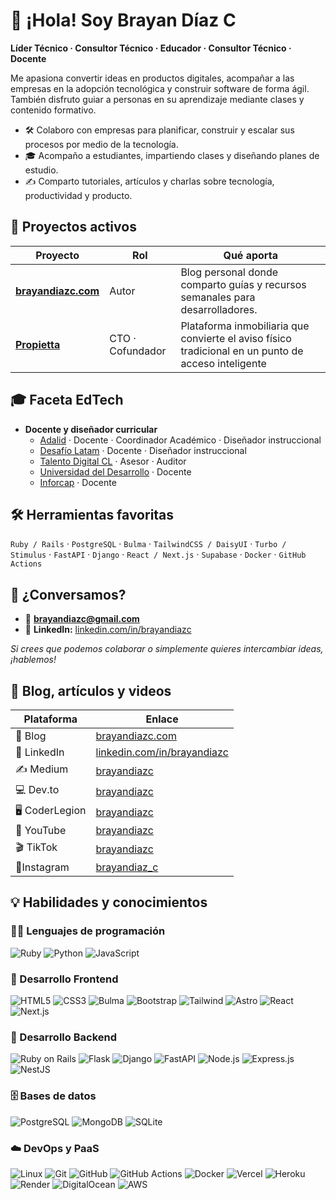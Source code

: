 # 👋 ¡Hola! Soy Brayan Díaz C

**Líder Técnico · Consultor Técnico · Educador · Consultor Técnico · Docente**

Me apasiona convertir ideas en productos digitales, acompañar a las empresas en la adopción tecnológica y construir software de forma ágil. También disfruto guiar a personas en su aprendizaje mediante clases y contenido formativo.

- 🛠️ Colaboro con empresas para planificar, construir y escalar sus procesos por medio de la tecnología.
- 🎓 Acompaño a estudiantes, impartiendo clases y diseñando planes de estudio.
- ✍️ Comparto tutoriales, artículos y charlas sobre tecnología, productividad y producto.

## 💼 Proyectos activos

| Proyecto                                            | Rol              | Qué aporta                                                                                          |
| --------------------------------------------------- | ---------------- | --------------------------------------------------------------------------------------------------- |
| **[brayandiazc.com](https://www.brayandiazc.com/)** | Autor            | Blog personal donde comparto guías y recursos semanales para desarrolladores.                       |
| **[Propietta](https://www.propietta.com/)**         | CTO · Cofundador | Plataforma inmobiliaria que convierte el aviso físico tradicional en un punto de acceso inteligente |

## 🎓 Faceta EdTech

- **Docente y diseñador curricular**
  - [Adalid](https://www.adalid.cl/) · Docente · Coordinador Académico · Diseñador instruccional
  - [Desafío Latam](https://desafiolatam.com/) · Docente · Diseñador instruccional
  - [Talento Digital CL](https://talentodigitalparachile.cl/) · Asesor · Auditor
  - [Universidad del Desarrollo](https://udd.cl/) · Docente
  - [Inforcap](https://inforcap.cl/) · Docente

## 🛠️ Herramientas favoritas

`Ruby / Rails` · `PostgreSQL` · `Bulma` · `TailwindCSS / DaisyUI` · `Turbo / Stimulus` ·
`FastAPI` · `Django` · `React / Next.js` · `Supabase` · `Docker` · `GitHub Actions`

## 🤝 ¿Conversamos?

- 📧 **brayandiazc@gmail.com**
- 💼 **LinkedIn:** [linkedin.com/in/brayandiazc](https://linkedin.com/in/brayandiazc)

_Si crees que podemos colaborar o simplemente quieres intercambiar ideas, ¡hablemos!_

## 🧠 Blog, artículos y videos

| Plataforma     | Enlace                                                             |
| -------------- | ------------------------------------------------------------------ |
| 📝 Blog        | [brayandiazc.com](https://brayandiazc.com)                         |
| 🔗 LinkedIn    | [linkedin.com/in/brayandiazc](https://linkedin.com/in/brayandiazc) |
| ✍️ Medium      | [brayandiazc](https://medium.com/@brayandiazc)                     |
| 💻 Dev.to      | [brayandiazc](https://dev.to/brayandiazc)                          |
| 🖥️ CoderLegion | [brayandiazc](https://coderlegion.com/user/brayandiazc)            |
| 🎥 YouTube     | [brayandiazc](https://www.youtube.com/@brayandiazc)                |
| 🎬 TikTok      | [brayandiazc](https://tiktok.com/@brayandiazc)                     |
| 📸Instagram    | [brayandiaz_c](https://www.instagram.com/brayandiaz_c/)            |

## 💡 Habilidades y conocimientos

### 🧑‍💻 Lenguajes de programación

![Ruby](https://img.shields.io/badge/Ruby-CC342D?style=for-the-badge&logo=ruby&logoColor=white)
![Python](https://img.shields.io/badge/Python-3776AB?style=for-the-badge&logo=python&logoColor=white)
![JavaScript](https://img.shields.io/badge/JavaScript-323330?style=for-the-badge&logo=javascript&logoColor=F7DF1E)

### 🎨 Desarrollo Frontend

![HTML5](https://img.shields.io/badge/HTML5-E34F26?style=for-the-badge&logo=html5&logoColor=white)
![CSS3](https://img.shields.io/badge/CSS3-1572B6?style=for-the-badge&logo=css3&logoColor=white)
![Bulma](https://img.shields.io/badge/Bulma-00D1B2?style=for-the-badge&logo=bulma&logoColor=white)
![Bootstrap](https://img.shields.io/badge/Bootstrap-563D7C?style=for-the-badge&logo=bootstrap&logoColor=white)
![Tailwind](https://img.shields.io/badge/Tailwind%20CSS-38B2AC?style=for-the-badge&logo=tailwind-css&logoColor=white)
![Astro](https://img.shields.io/badge/Astro-000000?style=for-the-badge&logo=astro&logoColor=white)
![React](https://img.shields.io/badge/React-20232A?style=for-the-badge&logo=react&logoColor=61DAFB)
![Next.js](https://img.shields.io/badge/Next.js-000000?style=for-the-badge&logo=next.js&logoColor=white)

### 🔨 Desarrollo Backend

![Ruby on Rails](https://img.shields.io/badge/Ruby%20on%20Rails-CC0000?style=for-the-badge&logo=ruby-on-rails&logoColor=white)
![Flask](https://img.shields.io/badge/Flask-000000?style=for-the-badge&logo=flask&logoColor=white)
![Django](https://img.shields.io/badge/Django-092E20?style=for-the-badge&logo=django&logoColor=white)
![FastAPI](https://img.shields.io/badge/FastAPI-009688?style=for-the-badge&logo=fastapi&logoColor=white)
![Node.js](https://img.shields.io/badge/Node.js-43853D?style=for-the-badge&logo=node.js&logoColor=white)
![Express.js](https://img.shields.io/badge/Express.js-404D59?style=for-the-badge)
![NestJS](https://img.shields.io/badge/NestJS-E0234E?style=for-the-badge&logo=nestjs&logoColor=white)

### 🗄️ Bases de datos

![PostgreSQL](https://img.shields.io/badge/PostgreSQL-316192?style=for-the-badge&logo=postgresql&logoColor=white)
![MongoDB](https://img.shields.io/badge/MongoDB-4EA94B?style=for-the-badge&logo=mongodb&logoColor=white)
![SQLite](https://img.shields.io/badge/SQLite-07405E?style=for-the-badge&logo=sqlite&logoColor=white)

### ☁️ DevOps y PaaS

![Linux](https://img.shields.io/badge/Linux-FCC624?style=for-the-badge&logo=linux&logoColor=black)
![Git](https://img.shields.io/badge/Git-F05033?style=for-the-badge&logo=git&logoColor=white)
![GitHub](https://img.shields.io/badge/GitHub-181717?style=for-the-badge&logo=github&logoColor=white)
![GitHub Actions](https://img.shields.io/badge/GitHub%20Actions-2088FF?style=for-the-badge&logo=github-actions&logoColor=white)
![Docker](https://img.shields.io/badge/Docker-2496ED?style=for-the-badge&logo=docker&logoColor=white)
![Vercel](https://img.shields.io/badge/Vercel-000000?style=for-the-badge&logo=vercel&logoColor=white)
![Heroku](https://img.shields.io/badge/Heroku-430098?style=for-the-badge&logo=heroku&logoColor=white)
![Render](https://img.shields.io/badge/Render-2B2D42?style=for-the-badge&logo=render&logoColor=white)
![DigitalOcean](https://img.shields.io/badge/DigitalOcean-0080FF?style=for-the-badge&logo=digitalocean&logoColor=white)
![AWS](https://img.shields.io/badge/Amazon%20AWS-232F3E?style=for-the-badge&logo=amazon-aws&logoColor=white)
